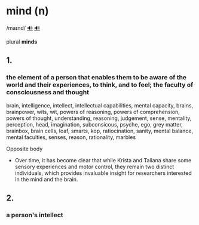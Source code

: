 # mind (n)

/maɪnd/ [🔊](https://www.oxfordlearnersdictionaries.com/media/english/uk_pron/m/min/mind_/mind__gb_1.mp3) [🔊](https://www.oxfordlearnersdictionaries.com/media/english/us_pron/m/min/mind_/mind__us_1.mp3)

plural **minds**

## 1.

### the element of a person that enables them to be aware of the world and their experiences, to think, and to feel; the faculty of consciousness and thought

brain, intelligence, intellect, intellectual capabilities, mental capacity, brains, brainpower, wits, wit, powers of reasoning, powers of comprehension, powers of thought, understanding, reasoning, judgement, sense, mentality, perception, head, imagination, subconsicous, psyche, ego, grey matter, brainbox, brain cells, loaf, smarts, kop, ratiocination, sanity, mental balance, mental faculties, senses, reason, rationality, marbles

Opposite body

- Over time, it has become clear that while Krista and Taliana share some sensory experiences and motor control, they remain two distinct individuals, which provides invaluable insight for researchers interested in the mind and the brain.

## 2.

### a person's intellect